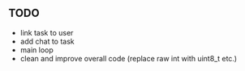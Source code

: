 ## TODO
- link task to user
- add chat to task
- main loop
- clean and improve overall code (replace raw int with uint8_t etc.)
